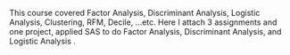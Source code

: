 This course covered Factor Analysis, Discriminant Analysis, Logistic Analysis, Clustering, RFM, Decile, ...etc. Here I attach 3 assignments and one project, applied SAS to do Factor Analysis, Discriminant Analysis, and Logistic Analysis .
